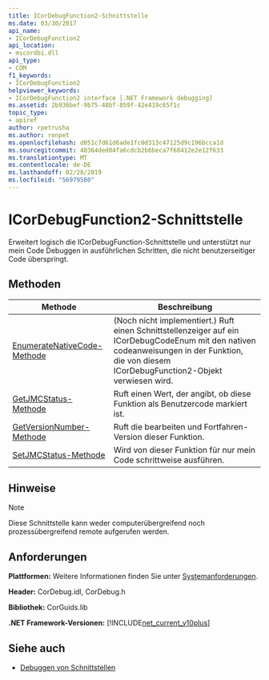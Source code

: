 ```yaml
---
title: ICorDebugFunction2-Schnittstelle
ms.date: 03/30/2017
api_name:
- ICorDebugFunction2
api_location:
- mscordbi.dll
api_type:
- COM
f1_keywords:
- ICorDebugFunction2
helpviewer_keywords:
- ICorDebugFunction2 interface [.NET Framework debugging]
ms.assetid: 2b936bef-9b75-48bf-859f-42e419c65f1c
topic_type:
- apiref
author: rpetrusha
ms.author: ronpet
ms.openlocfilehash: d051c7d61d6ade1fc0d313c47125d9c196bcca1d
ms.sourcegitcommit: 40364ded04fa6cdcb2b6beca7f68412e2e12f633
ms.translationtype: MT
ms.contentlocale: de-DE
ms.lasthandoff: 02/28/2019
ms.locfileid: "56979580"
---
```

# <a name="icordebugfunction2-interface"></a>ICorDebugFunction2-Schnittstelle

Erweitert logisch die ICorDebugFunction-Schnittstelle und unterstützt nur mein Code Debuggen in ausführlichen Schritten, die nicht benutzerseitiger Code überspringt.  
  
## <a name="methods"></a>Methoden  
  
|Methode|Beschreibung|  
|------------|-----------------|  
|[EnumerateNativeCode-Methode](../../../../docs/framework/unmanaged-api/debugging/icordebugfunction2-enumeratenativecode-method.md)|(Noch nicht implementiert.) Ruft einen Schnittstellenzeiger auf ein ICorDebugCodeEnum mit den nativen codeanweisungen in der Funktion, die von diesem ICorDebugFunction2-Objekt verwiesen wird.|  
|[GetJMCStatus-Methode](../../../../docs/framework/unmanaged-api/debugging/icordebugfunction2-getjmcstatus-method.md)|Ruft einen Wert, der angibt, ob diese Funktion als Benutzercode markiert ist.|  
|[GetVersionNumber-Methode](../../../../docs/framework/unmanaged-api/debugging/icordebugfunction2-getversionnumber-method.md)|Ruft die bearbeiten und Fortfahren-Version dieser Funktion.|  
|[SetJMCStatus-Methode](../../../../docs/framework/unmanaged-api/debugging/icordebugfunction2-setjmcstatus-method.md)|Wird von dieser Funktion für nur mein Code schrittweise ausführen.|  
  
## <a name="remarks"></a>Hinweise  
  
> [!NOTE]
>  Diese Schnittstelle kann weder computerübergreifend noch prozessübergreifend remote aufgerufen werden.  
  
## <a name="requirements"></a>Anforderungen  
 **Plattformen:** Weitere Informationen finden Sie unter [Systemanforderungen](../../../../docs/framework/get-started/system-requirements.md).  
  
 **Header:** CorDebug.idl, CorDebug.h  
  
 **Bibliothek:** CorGuids.lib  
  
 **.NET Framework-Versionen:** [!INCLUDE[net_current_v10plus](../../../../includes/net-current-v10plus-md.md)]  
  
## <a name="see-also"></a>Siehe auch
- [Debuggen von Schnittstellen](../../../../docs/framework/unmanaged-api/debugging/debugging-interfaces.md)
